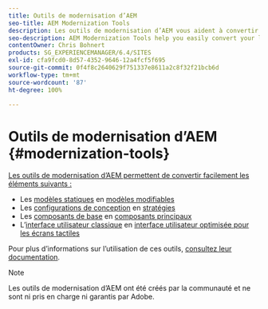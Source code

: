 ```yaml
---
title: Outils de modernisation d’AEM
seo-title: AEM Modernization Tools
description: Les outils de modernisation d’AEM vous aident à convertir vos fonctionnalités d’AEM héritées pour qu’elles tirent parti des dernières technologies.
seo-description: AEM Modernization Tools help you easily convert your legacy AEM features to the latest technology
contentOwner: Chris Bohnert
products: SG_EXPERIENCEMANAGER/6.4/SITES
exl-id: cfa9fcd0-8d57-4352-9646-12a4fcf5f695
source-git-commit: 0f4f8c2640629f751337e8611a2c8f32f21bcb6d
workflow-type: tm+mt
source-wordcount: '87'
ht-degree: 100%

---
```


# Outils de modernisation d’AEM {#modernization-tools}

[Les outils de modernisation d’AEM permettent de convertir facilement les éléments suivants :](http://opensource.adobe.com/aem-modernize-tools/)

* Les [modèles statiques](page-templates-static.md) en [modèles modifiables](page-templates-editable.md)
* Les [configurations de conception](page-templates-static.md) en [stratégies](page-templates-editable.md)
* Les [composants de base](/help/sites-authoring/default-components-foundation.md) en [composants principaux](https://experienceleague.adobe.com/docs/experience-manager-core-components/using/introduction.html?lang=fr)
* L’[interface utilisateur classique](website.md) en [interface utilisateur optimisée pour les écrans tactiles](touch-ui-concepts.md)

Pour plus d’informations sur l’utilisation de ces outils, [consultez leur documentation](http://opensource.adobe.com/aem-modernize-tools/).

>[!NOTE]
>
>Les outils de modernisation d’AEM ont été créés par la communauté et ne sont ni pris en charge ni garantis par Adobe.
